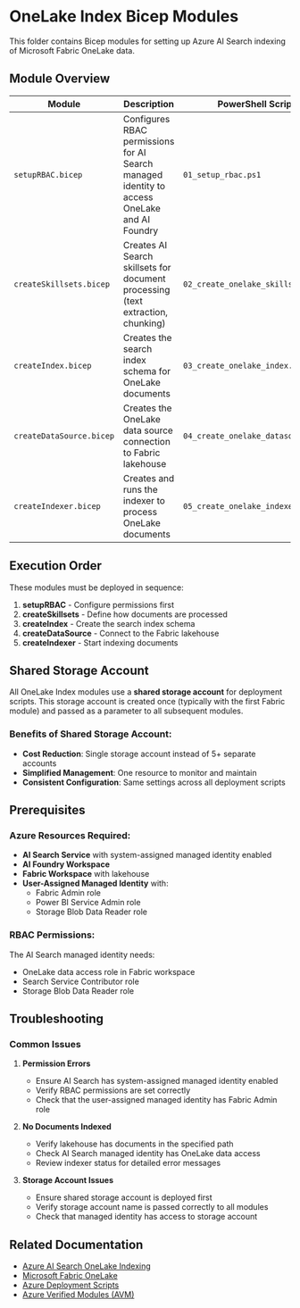 # OneLake Index Bicep Modules

This folder contains Bicep modules for setting up Azure AI Search indexing of Microsoft Fabric OneLake data.

## Module Overview

| Module | Description | PowerShell Script |
|--------|-------------|-------------------|
| `setupRBAC.bicep` | Configures RBAC permissions for AI Search managed identity to access OneLake and AI Foundry | `01_setup_rbac.ps1` |
| `createSkillsets.bicep` | Creates AI Search skillsets for document processing (text extraction, chunking) | `02_create_onelake_skillsets.ps1` |
| `createIndex.bicep` | Creates the search index schema for OneLake documents | `03_create_onelake_index.ps1` |
| `createDataSource.bicep` | Creates the OneLake data source connection to Fabric lakehouse | `04_create_onelake_datasource.ps1` |
| `createIndexer.bicep` | Creates and runs the indexer to process OneLake documents | `05_create_onelake_indexer.ps1` |

## Execution Order

These modules must be deployed in sequence:

1. **setupRBAC** - Configure permissions first
2. **createSkillsets** - Define how documents are processed
3. **createIndex** - Create the search index schema
4. **createDataSource** - Connect to the Fabric lakehouse
5. **createIndexer** - Start indexing documents

## Shared Storage Account

All OneLake Index modules use a **shared storage account** for deployment scripts. This storage account is created once (typically with the first Fabric module) and passed as a parameter to all subsequent modules.

### Benefits of Shared Storage Account:
- **Cost Reduction**: Single storage account instead of 5+ separate accounts
- **Simplified Management**: One resource to monitor and maintain
- **Consistent Configuration**: Same settings across all deployment scripts

## Prerequisites

### Azure Resources Required:
- **AI Search Service** with system-assigned managed identity enabled
- **AI Foundry Workspace** 
- **Fabric Workspace** with lakehouse
- **User-Assigned Managed Identity** with:
  - Fabric Admin role
  - Power BI Service Admin role
  - Storage Blob Data Reader role

### RBAC Permissions:
The AI Search managed identity needs:
- OneLake data access role in Fabric workspace
- Search Service Contributor role
- Storage Blob Data Reader role

## Troubleshooting

### Common Issues

1. **Permission Errors**
   - Ensure AI Search has system-assigned managed identity enabled
   - Verify RBAC permissions are set correctly
   - Check that the user-assigned managed identity has Fabric Admin role

2. **No Documents Indexed**
   - Verify lakehouse has documents in the specified path
   - Check AI Search managed identity has OneLake data access
   - Review indexer status for detailed error messages

3. **Storage Account Issues**
   - Ensure shared storage account is deployed first
   - Verify storage account name is passed correctly to all modules
   - Check that managed identity has access to storage account

## Related Documentation

- [Azure AI Search OneLake Indexing](https://learn.microsoft.com/azure/search/search-howto-index-onelake-files)
- [Microsoft Fabric OneLake](https://learn.microsoft.com/fabric/onelake/onelake-overview)
- [Azure Deployment Scripts](https://learn.microsoft.com/azure/azure-resource-manager/bicep/deployment-script-bicep)
- [Azure Verified Modules (AVM)](https://azure.github.io/Azure-Verified-Modules/)
